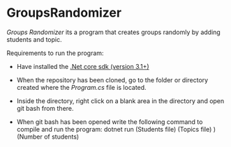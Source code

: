 # GroupsRandomizer 

*Groups Randomizer* its a program that creates groups randomly by adding students and topic.

Requirements to run the program:

- Have installed the [.Net core sdk (version 3.1+)](https://dotnet.microsoft.com/download)

- When the repository has been cloned, go to the folder or directory created where the *Program.cs* file is located.

- Inside the directory, right click on a blank area in the directory and open git bash from there.

- When git bash has been opened write the following command to compile and run the program: dotnet run (Students file) (Topics file) ) (Number of students)